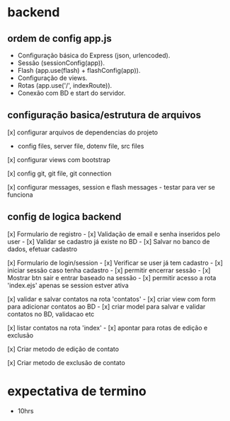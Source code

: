 # backend

## ordem de config app.js

- Configuração básica do Express (json, urlencoded).
- Sessão (sessionConfig(app)).
- Flash (app.use(flash) + flashConfig(app)).
- Configuração de views.
- Rotas (app.use('/', indexRoute)).
- Conexão com BD e start do servidor.

## configuração basica/estrutura de arquivos

[x] configurar arquivos de dependencias do projeto
- config files, server file, dotenv file, src files

[x] configurar views com bootstrap

[x] config git, git file, git connection

[x] configurar messages, session e flash messages
    - testar para ver se funciona


## config de logica backend

[x] Formulario de registro
    - [x] Validação de email e senha inseridos pelo user
    - [x] Validar se cadastro já existe no BD
    - [x] Salvar no banco de dados, efetuar cadastro

[x] Formulario de login/session
    - [x] Verificar se user já tem cadastro
    - [x] iniciar sessão caso tenha cadastro
    - [x] permitir encerrar sessão
    - [x] Mostrar btn sair e entrar baseado na sessão
    - [x] permitir acesso a rota 'index.ejs' apenas se session estver ativa


[x] validar e salvar contatos na rota 'contatos'
    - [x] criar view com form para adicionar contatos ao BD
    - [x] criar model para salvar e validar contatos no BD, validacao etc

[x] listar contatos na rota 'index'
    - [x] apontar para rotas de edição e exclusão

[x] Criar metodo de edição de contato

[x] Criar metodo de exclusão de contato

# expectativa de termino

- 10hrs